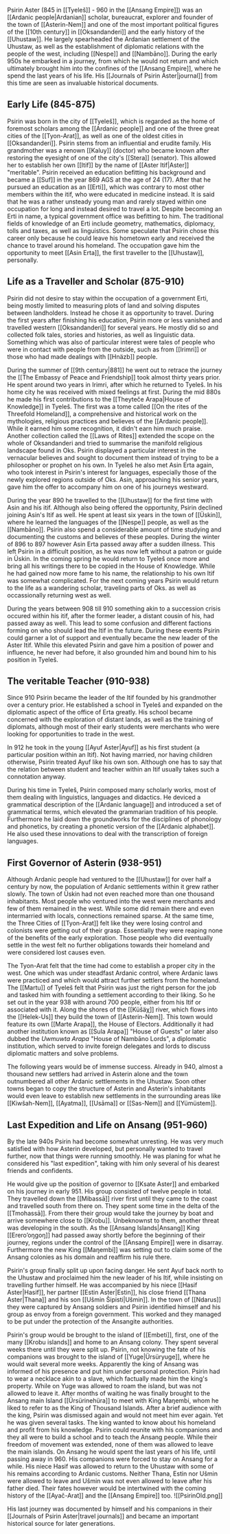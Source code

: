 Psirin Aster (845 in [[Tyeleš]] - 960 in the [[Ansang Empire]]) was an [[Ardanic people|Ardanian]] scholar, bureaucrat, explorer and founder of the town of [[Asterin-Nem]] and one of the most important political figures of the [[10th century]] in [[Oksandanderi]] and the early history of the [[Uhustaw]]. He largely spearheaded the Ardanian settlement of the Uhustaw, as well as the establishment of diplomatic relations with the people of the west, including [[Nespe]] and [[Nambāno]]. During the early 950s he embarked in a journey, from which he would not return and which ultimately brought him into the confines of the [[Ansang Empire]], where he spend the last years of his life. His [[Journals of Psirin Aster|journal]] from this time are seen as invaluable historical documents. 

## Early Life (845-875)
Psirin was born in the city of [[Tyeleš]], which is regarded as the home of foremost scholars among the [[Ardanic people]] and one of the three great cities of the [[Tyon-Arat]], as well as one of the oldest cities in [[Oksandanderi]]. Psirin stems from an influential and erudite family. His grandmother was a renown [[Kaluy]] (doctor) who became known after restoring the eyesight of one of the city's [[Stera]] (senator). This allowed her to establish her own [[Itif]] by the name of [[Aster Itif|Aster]] "meritable". Psirin received an education befitting his background and became a [[Suf]] in the year 869 AGS at the age of 24 (17). After that he pursued an education as an [[Erti]], which was contrary to most other members within the itif, who were educated in medicine instead. It is said that he was a rather unsteady young man and rarely stayed within one occupation for long and instead desired to travel a lot. Despite becoming an Erti in name, a typical government office was befitting to him. The traditional fields of knowledge of an Erti include geometry, mathematics, diplomacy, tolls and taxes, as well as linguistics. Some speculate that Psirin chose this career only because he could leave his hometown early and received the chance to travel around his homeland. The occupation gave him the opportunity to meet [[Asin Erta]], the first traveller to the [[Uhustaw]], personally. 
## Life as a Traveller and Scholar (875-910)
Psirin did not desire to stay within the occupation of a government Erti, being mostly limited to measuring plots of land and solving disputes between landholders. Instead he chose it as opportunity to travel. During the first years after finishing his education, Psirin more or less vanished and travelled western [[Oksandanderi]] for several years. He mostly did so and collected folk tales, stories and histories, as well as linguistic data. Something which was also of particular interest were tales of people who were in contact with people from the outside, such as from [[Irimri]] or those who had made dealings with [[Hnäzb]] people. 

During the summer of [[9th century|881]] he went out to retrace the journey the [[The Embassy of Peace and Friendship]] took almost thirty years prior. He spent around two years in Irimri, after which he returned to Tyeleš. In his home city he was received with mixed feelings at first. During the mid 880s he made his first contributions to the [[Theyteče Arapa|House of Knowledge]] in Tyeleš. The first was a tome called [[On the rites of the Threefold Homeland]], a comprehensive and historical work on the mythologies, religious practices and believes of the [[Ardanic people]]. While it earned him some recognition, it didn't earn him much praise. Another collection called the [[Laws of Rites]] extended the scope on the whole of Oksandanderi and tried to summarise the manifold religious landscape found in Oks. 
Psirin displayed a particular interest in the vernacular believes and sought to document them instead of trying to be a philosopher or prophet on his own. In Tyeleš he also met Asin Erta again, who took interest in Psirin's interest for languages, especially those of the newly explored regions outside of Oks. 
Asin, approaching his senior years, gave him the offer to accompany him on one of his journeys westward. 

During the year 890 he travelled to the [[Uhustaw]] for the first time with Asin and his itif. Although also being offered the opportunity, Psirin declined joining Asin's Itif as well. He spent at least six years in the town of [[Üskin]], where he learned the languages of the [[Nespe]] people, as well as the [[Nambāno]]. Psirin also spend a considerable amount of time studying and documenting the customs and believes of these peoples. During the winter of 896 to 897 however Asin Erta passed away after a sudden illness. This left Psirin in a difficult position, as he was now left without a patron or guide in Üskin. In the coming spring he would return to Tyeleš once more and bring all his writings there to be copied in the House of Knowledge. While he had gained now more fame to his name, the relationship to his own Itif was somewhat complicated. For the next coming years Psirin would return to the life as a wandering scholar, traveling parts of Oks. as well as occassionally returning west as well. 

During the years between 908 till 910 something akin to a succession crisis occured within his itif, after the former leader, a distant cousin of his, had passed away as well. This lead to some confusion and different factions forming on who should lead the Itif in the future. During these events Psirin could garner a lot of support and eventually became the new leader of the Aster Itif. While this elevated Psirin and gave him a position of power and influence, he never had before, it also grounded him and bound him to his position in Tyeleš. 
## The veritable Teacher (910-938)
Since 910 Psirin became the leader of the Itif founded by his grandmother over a century prior. He established a school in Tyeleš and expanded on the diplomatic aspect of the office of Erta greatly. His school became concerned with the exploration of distant lands, as well as the training of diplomats, although most of their early students were merchants who were looking for opportunities to trade in the west. 

In 912 he took in the young [[Ayuf Aster|Ayuf]] as his first student (a particular position within an Itif). Not having married, nor having children otherwise, Psirin treated Ayuf like his own son. Although one has to say that the relation between student and teacher within an Itif usually takes such a connotation anyway. 

During his time in Tyeleš, Psirin composed many scholarly works, most of them dealing with linguistics, languages and didactics. He deviced a grammatical description of the [[Ardanic language]] and introduced a set of grammatical terms, which elevated the grammarian tradition of his people. Furthermore he laid down the groundworks for the disciplines of phonology and phonetics, by creating a phonetic version of the [[Ardanic alphabet]]. He also used these innovations to deal with the transcription of foreign languages. 
## First Governor of Asterin (938-951)
Although Ardanic people had ventured to the [[Uhustaw]] for over half a century by now, the population of Ardanic settlements within it grew rather slowly. The town of Üskin had not even reached more than one thousand inhabitants. Most people who ventured into the west were merchants and few of them remained in the west. While some did remain there and even intermarried with locals, connections remained sparse. 
At the same time, the Three Cities of [[Tyon-Arat]] felt like they were losing control and colonists were getting out of their grasp. Essentially they were reaping none of the benefits of the early exploration. Those people who did eventually settle in the west felt no further obligations towards their homeland and were considered lost causes even. 

The Tyon-Arat felt that the time had come to establish a proper city in the west. One which was under steadfast Ardanic control, where Ardanic laws were practiced and which would attract further settlers from the homeland. The [[Martu]] of Tyeleš felt that Psirin was just the right person for the job and tasked him with founding a settlement according to their liking. So he set out in the year 938 with around 700 people, either from his Itif or associated with it. Along the shores of the [[Küšäχ]] river, which flows into the [[Helek-Us]] they build the town of [[Asterin-Nem]]. This town would feature its own [[Marte Arapa]], the House of Electors. Additionally it had another institution known as [[Sula Arapa]] "House of Guests" or later also dubbed the *Uwmuwta Arapa* "House of Nambāno Lords", a diplomatic institution, which served to invite foreign delegates and lords to discuss diplomatic matters and solve problems. 

The following years would be of immense success. Already in 940, almost a thousand new settlers had arrived in Asterin alone and the town outnumbered all other Ardanic settlements in the Uhustaw. Soon other towns began to copy the structure of Asterin and Asterin's inhabitants would even leave to establish new settlements in the surrounding areas like [[Kiwšah-Nem]], [[Ayatma]], [[Usāma]] or [[Sas-Nem]] and [[Yümüstem]]. 
## Last Expedition and Life on Ansang (951-960)
By the late 940s Psirin had become somewhat unresting. He was very much satisfied with how Asterin developed, but personally wanted to travel further, now that things were running smoothly. He was planing for what he considered his "last expedition", taking with him only several of his dearest friends and confidents. 

He would give up the position of governor to [[Ksate Aster]] and embarked on his journey in early 951. His group consisted of twelve people in total. They travelled down the [[Mibassā]] river first until they came to the coast and travelled south from there on. They spent some time in the delta of the [[Tmohassā]]. From there their group would take the journey by boat and arrive somewhere close to [[Krobu]]. Unbeknownst to them, another threat was developing in the south. As the [[Ansang Islands|Ansang]] King [[Erero’oŋgoŋ]] had passed away shortly before the beginning of their journey, regions under the control of the [[Ansang Empire]] were in disarray. Furthermore the new King [[Maŋembi]] was setting out to claim some of the Ansang colonies as his domain and reaffirm his rule there. 

Psirin's group finally split up upon facing danger. He sent Ayuf back north to the Uhustaw and proclaimed him the new leader of his Itif, while insisting on travelling further himself. He was accompanied by his niece [[Hasif Aster|Hasif]], her partner [[Estin Aster|Estin]], his close friend [[Thana Aster|Thana]] and his son [[Ušmin Šipisti|Ušmin]]. In the town of [[Ndarus]] they were captured by Ansang soldiers and Psirin identified himself and his group as envoy from a foreign government. This worked and they managed to be put under the protection of the Ansangite authorities. 

Psirin's group would be brought to the island of [[Embeti]], first, one of the many [[Krobu islands]] and home to an Ansang colony. They spent several weeks there until they were split up. Psirin, not knowing the fate of his companions was brought to the island of [[Yuge|Ürsüryuge]], where he would wait several more weeks. Apparently the king of Ansang was informed of his presence and put him under personal protection. Psirin had to wear a necklace akin to a slave, which factually made him the king's property. While on Yuge was allowed to roam the island, but was not allowed to leave it. After months of waiting he was finally brought to the Ansang main Island [[Ürsürinehüra]] to meet with King Maŋembi, whom he liked to refer to as the King of Thousand Islands. After a brief audience with the king, Psirin was dismissed again and would not meet him ever again. Yet he was given several tasks. The king wanted to know about his homeland and profit from his knowledge. Psirin could reunite with his companions and they all were to build a school and to teach the Ansang people. While their freedom of movement was extended, none of them was allowed to leave the main islands. On Ansang he would spent the last years of his life, until passing away in 960. His companions were forced to stay on Ansang for a while. His niece Hasif was allowed to return to the Uhustaw with some of his remains according to Ardanic customs. Neither Thana, Estin nor Ušmin were allowed to leave and Ušmin was not even allowed to leave after his father died. Their fates however would be intertwined with the coming history of the [[Ayač-Arat]] and the [[Ansang Empire]] too. 
![[PsirinOld.png]]

His last journey was documented by himself and his companions in their [[Journals of Psirin Aster|travel journals]] and became an important historical source for later generations. 
